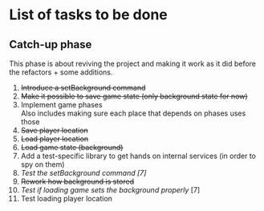 # List of tasks to be done

## Catch-up phase

This phase is about reviving the project and making it work as it did before the refactors + some additions.

1. ~~Introduce a setBackground command~~
2. ~~Make it possible to save game state (only background state for now)~~
3. Implement game phases  
   Also includes making sure each place that depends on phases uses those
4. ~~Save player location~~
5. ~~Load player location~~
6. ~~Load game state (background)~~
7. Add a test-specific library to get hands on internal services (in order to spy on them)
8. _Test the setBackground command \[7\]_
9. ~~Rework how background is stored~~
10. _Test if loading game sets the background properly_ \[7\]
11. Test loading player location